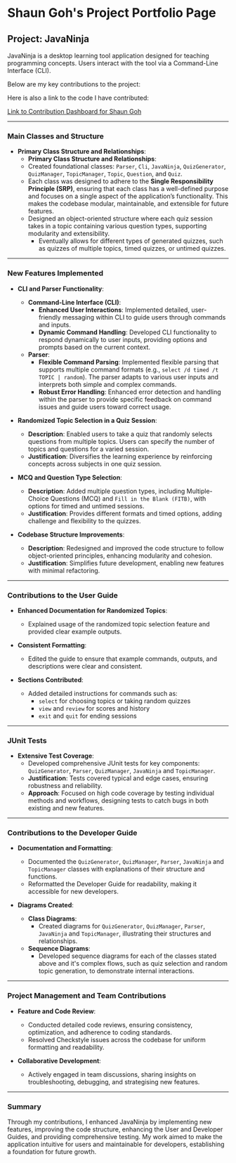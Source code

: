 # Shaun Goh's Project Portfolio Page

## Project: JavaNinja

JavaNinja is a desktop learning tool application designed for teaching programming concepts. Users interact with the tool via a Command-Line Interface (CLI).

Below are my key contributions to the project:

Here is also a link to the code I have contributed: 

[Link to Contribution Dashboard for Shaun Goh](https://nus-cs2113-ay2425s1.github.io/tp-dashboard/?search=shaunngoh&sort=groupTitle&sortWithin=title&timeframe=commit&mergegroup=&groupSelect=groupByRepos&breakdown=true&checkedFileTypes=docs~functional-code~test-code~other&since=2024-09-20&tabOpen=true&tabType=authorship&tabAuthor=shaunngoh&tabRepo=AY2425S1-CS2113-W12-4%2Ftp%5Bmaster%5D&authorshipIsMergeGroup=false&authorshipFileTypes=docs~functional-code~test-code~other&authorshipIsBinaryFileTypeChecked=false&authorshipIsIgnoredFilesChecked=false)

---

### Main Classes and Structure

- **Primary Class Structure and Relationships**:
    - **Primary Class Structure and Relationships**:
    - Created foundational classes: `Parser`, `Cli`, `JavaNinja`, `QuizGenerator`, `QuizManager`, `TopicManager`, `Topic`, `Question`, and `Quiz`.
    - Each class was designed to adhere to the **Single Responsibility Principle (SRP)**, ensuring that each class has a well-defined purpose and focuses on a single aspect of the application’s functionality. This makes the codebase modular, maintainable, and extensible for future features.
    - Designed an object-oriented structure where each quiz session takes in a topic containing various question types, supporting modularity and extensibility.
      - Eventually allows for different types of generated quizzes, such as quizzes of multiple topics, timed quizzes, or untimed quizzes. 

---

### New Features Implemented

- **CLI and Parser Functionality**:
    - **Command-Line Interface (CLI)**:
        - **Enhanced User Interactions**: Implemented detailed, user-friendly messaging within CLI to guide users through commands and inputs.
        - **Dynamic Command Handling**: Developed CLI functionality to respond dynamically to user inputs, providing options and prompts based on the current context.
    - **Parser**:
        - **Flexible Command Parsing**: Implemented flexible parsing that supports multiple command formats (e.g., `select /d timed /t TOPIC | random`). The parser adapts to various user inputs and interprets both simple and complex commands.
        - **Robust Error Handling**: Enhanced error detection and handling within the parser to provide specific feedback on command issues and guide users toward correct usage.


- **Randomized Topic Selection in a Quiz Session**:
    - **Description**: Enabled users to take a quiz that randomly selects questions from multiple topics. Users can specify the number of topics and questions for a varied session.
    - **Justification**: Diversifies the learning experience by reinforcing concepts across subjects in one quiz session.

- **MCQ and Question Type Selection**:
    - **Description**: Added multiple question types, including Multiple-Choice Questions (MCQ) and `Fill in the Blank (FITB)`, with options for timed and untimed sessions.
    - **Justification**: Provides different formats and timed options, adding challenge and flexibility to the quizzes.

- **Codebase Structure Improvements**:
    - **Description**: Redesigned and improved the code structure to follow object-oriented principles, enhancing modularity and cohesion.
    - **Justification**: Simplifies future development, enabling new features with minimal refactoring.

---

### Contributions to the User Guide

- **Enhanced Documentation for Randomized Topics**:
    - Explained usage of the randomized topic selection feature and provided clear example outputs.

- **Consistent Formatting**:
    - Edited the guide to ensure that example commands, outputs, and descriptions were clear and consistent.

- **Sections Contributed**:
    - Added detailed instructions for commands such as:
        - `select` for choosing topics or taking random quizzes
        - `view` and `review` for scores and history
        - `exit` and `quit` for ending sessions

---

### JUnit Tests

- **Extensive Test Coverage**:
    - Developed comprehensive JUnit tests for key components: `QuizGenerator`, `Parser`, `QuizManager`, `JavaNinja` and `TopicManager`.
    - **Justification**: Tests covered typical and edge cases, ensuring robustness and reliability.
    - **Approach**: Focused on high code coverage by testing individual methods and workflows, designing tests to catch bugs in both existing and new features.

---

### Contributions to the Developer Guide

- **Documentation and Formatting**:
    - Documented the `QuizGenerator`, `QuizManager`, `Parser`, `JavaNinja` and `TopicManager` classes with explanations of their structure and functions.
    - Reformatted the Developer Guide for readability, making it accessible for new developers.

- **Diagrams Created**:
    - **Class Diagrams**:
        - Created diagrams for `QuizGenerator`, `QuizManager`, `Parser`, `JavaNinja` and `TopicManager`, illustrating their structures and relationships.
    - **Sequence Diagrams**:
        - Developed sequence diagrams for each of the classes stated above and it's complex flows, such as quiz selection and random topic generation, to demonstrate internal interactions.

---

### Project Management and Team Contributions

- **Feature and Code Review**:
    - Conducted detailed code reviews, ensuring consistency, optimization, and adherence to coding standards.
    - Resolved Checkstyle issues across the codebase for uniform formatting and readability.

- **Collaborative Development**:
    - Actively engaged in team discussions, sharing insights on troubleshooting, debugging, and strategising new features.

---

### Summary

Through my contributions, I enhanced JavaNinja by implementing new features, improving the code structure, enhancing the User and Developer Guides, and providing comprehensive testing. My work aimed to make the application intuitive for users and maintainable for developers, establishing a foundation for future growth.